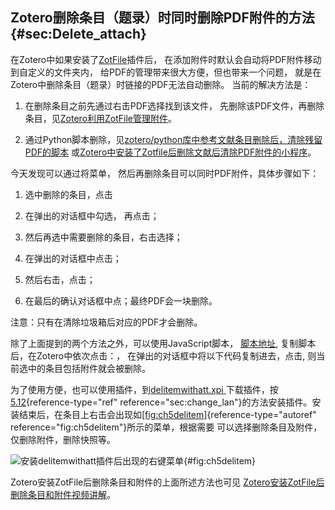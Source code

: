 ## Zotero删除条目（题录）时同时删除PDF附件的方法 {#sec:Delete_attach}

在Zotero中如果安装了[ZotFile](http://zotfile.com/)插件后，
在添加附件时默认会自动将PDF附件移动到自定义的文件夹内，
给PDF的管理带来很大方便，但也带来一个问题，
就是在Zotero中删除条目（题录）时链接的PDF无法自动删除。
当前的解决方法是：

1.  在删除条目之前先通过右击PDF选择找到该文件，
    先删除该PDF文件，再删除条目，见[Zotero利用ZotFile管理附件](https://zhuanlan.zhihu.com/p/337801423)。

2.  通过Python脚本删除，见[zotero/python库中参考文献条目删除后，清除残留PDF的脚本](https://zhuanlan.zhihu.com/p/121770068)
    或[Zotero中安装了Zotfile后删除文献后清除PDF附件的小程序](https://zhuanlan.zhihu.com/p/109531298)。

今天发现可以通过将菜单， 然后再删除条目可以同时PDF附件，具体步骤如下：

1.  选中删除的条目，点击

2.  在弹出的对话框中勾选， 再点击；

3.  然后再选中需要删除的条目，右击选择；

4.  在弹出的对话框中点击；

5.  然后右击，点击；

6.  在最后的确认对话框中点；最终PDF会一块删除。

注意：只有在清除垃圾箱后对应的PDF才会删除。

除了上面提到的两个方法之外，可以使用JavaScript脚本，
[脚本地址](https://raw.githubusercontent.com/redleafnew/zotero-javascripts/main/5delete%20the%20addachments%20when%20the%20items%20were%20removed.js),
复制脚本后，在Zotero中依次点击：，
在弹出的对话框中将以下代码复制进去，点击,
则当前选中的条目包括附件就会被删除。

为了使用方便，也可以使用插件，到[delitemwithatt.xpi
](https://github.com/redleafnew/delitemwithatt/releases)下载插件，按[5.12](#sec:change_lan){reference-type="ref"
reference="sec:change_lan"}的方法安装插件。安装结束后，在条目上右击会出现如[\[fig:ch5delitem\]](#fig:ch5delitem){reference-type="autoref"
reference="fig:ch5delitem"}所示的菜单，根据需要
可以选择删除条目及附件，仅删除附件，删除快照等。

![安装delitemwithatt插件后出现的右键菜单](ch5delitem){#fig:ch5delitem}

Zotero安装ZotFile后删除条目和附件的上面所述方法也可见
[Zotero安装ZotFile后删除条目和附件视频讲解](https://zhuanlan.zhihu.com/p/369141058)。

